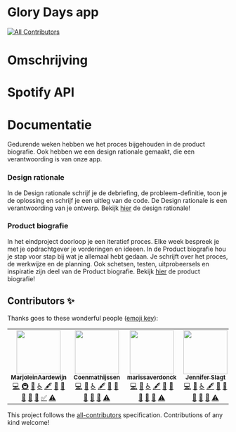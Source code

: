# Glory Days app
<!-- ALL-CONTRIBUTORS-BADGE:START - Do not remove or modify this section -->
[![All Contributors](https://img.shields.io/badge/all_contributors-4-orange.svg?style=flat-square)](#contributors-)
<!-- ALL-CONTRIBUTORS-BADGE:END -->

# Omschrijving 

# Spotify API

# Documentatie
Gedurende weken hebben we het proces bijgehouden in de product biografie. Ook hebben we een design rationale gemaakt, die een verantwoording is van onze app. 

### Design rationale
In de Design rationale schrijf je de debriefing, de probleem-definitie, toon je de oplossing en schrijf je een uitleg van de code. De Design rationale is een verantwoording van je ontwerp.
 Bekijk [hier](https://docs.google.com/document/d/1C6x1odMwO2Cvtgix7nsdtX78dHrmNY_EgaVVLOTDGHk/edit) de design rationale!

### Product biografie
In het eindproject doorloop je een iteratief proces. Elke week bespreek je met je opdrachtgever je vorderingen en ideeen. In de Product biografie hou je stap voor stap bij wat je allemaal hebt gedaan. Je schrijft over het proces, de werkwijze en de planning. Ook schetsen, testen, uitprobeersels en inspiratie zijn deel van de Product biografie. Bekijk [hier](https://docs.google.com/document/d/1WLTZvnaozR54mjuEAJiTyEz7x85r8EW1nZUzlMftpLw/edit) de product biografie!


## Contributors ✨

Thanks goes to these wonderful people ([emoji key](https://allcontributors.org/docs/en/emoji-key)):

<!-- ALL-CONTRIBUTORS-LIST:START - Do not remove or modify this section -->
<!-- prettier-ignore-start -->
<!-- markdownlint-disable -->
<table>
  <tr>
    <td align="center"><a href="https://github.com/MarjoleinAardewijn"><img src="https://avatars1.githubusercontent.com/u/23479038?v=4" width="100px;" alt=""/><br /><sub><b>MarjoleinAardewijn</b></sub></a><br /><a href="https://github.com/GloryDaysApp/glorydays/commits?author=MarjoleinAardewijn" title="Code">💻</a> <a href="#infra-MarjoleinAardewijn" title="Infrastructure (Hosting, Build-Tools, etc)">🚇</a> <a href="https://github.com/GloryDaysApp/glorydays/issues?q=author%3AMarjoleinAardewijn" title="Bug reports">🐛</a> <a href="#a11y-MarjoleinAardewijn" title="Accessibility">️️️️♿️</a> <a href="#content-MarjoleinAardewijn" title="Content">🖋</a> <a href="https://github.com/GloryDaysApp/glorydays/commits?author=MarjoleinAardewijn" title="Documentation">📖</a> <a href="#design-MarjoleinAardewijn" title="Design">🎨</a> <a href="#ideas-MarjoleinAardewijn" title="Ideas, Planning, & Feedback">🤔</a> <a href="#maintenance-MarjoleinAardewijn" title="Maintenance">🚧</a> <a href="#question-MarjoleinAardewijn" title="Answering Questions">💬</a> <a href="#tutorial-MarjoleinAardewijn" title="Tutorials">✅</a> <a href="https://github.com/GloryDaysApp/glorydays/commits?author=MarjoleinAardewijn" title="Tests">⚠️</a></td>
    <td align="center"><a href="https://github.com/Coenmathijssen"><img src="https://avatars3.githubusercontent.com/u/43337909?v=4" width="100px;" alt=""/><br /><sub><b>Coenmathijssen</b></sub></a><br /><a href="https://github.com/GloryDaysApp/glorydays/commits?author=Coenmathijssen" title="Code">💻</a> <a href="https://github.com/GloryDaysApp/glorydays/issues?q=author%3ACoenmathijssen" title="Bug reports">🐛</a> <a href="#a11y-Coenmathijssen" title="Accessibility">️️️️♿️</a> <a href="#content-Coenmathijssen" title="Content">🖋</a> <a href="https://github.com/GloryDaysApp/glorydays/commits?author=Coenmathijssen" title="Documentation">📖</a> <a href="#design-Coenmathijssen" title="Design">🎨</a> <a href="#ideas-Coenmathijssen" title="Ideas, Planning, & Feedback">🤔</a> <a href="#maintenance-Coenmathijssen" title="Maintenance">🚧</a> <a href="#question-Coenmathijssen" title="Answering Questions">💬</a> <a href="https://github.com/GloryDaysApp/glorydays/commits?author=Coenmathijssen" title="Tests">⚠️</a></td>
    <td align="center"><a href="https://github.com/marissaverdonck"><img src="https://avatars3.githubusercontent.com/u/43657951?v=4" width="100px;" alt=""/><br /><sub><b>marissaverdonck</b></sub></a><br /><a href="https://github.com/GloryDaysApp/glorydays/commits?author=marissaverdonck" title="Code">💻</a> <a href="https://github.com/GloryDaysApp/glorydays/issues?q=author%3Amarissaverdonck" title="Bug reports">🐛</a> <a href="#a11y-marissaverdonck" title="Accessibility">️️️️♿️</a> <a href="#content-marissaverdonck" title="Content">🖋</a> <a href="https://github.com/GloryDaysApp/glorydays/commits?author=marissaverdonck" title="Documentation">📖</a> <a href="#design-marissaverdonck" title="Design">🎨</a> <a href="#ideas-marissaverdonck" title="Ideas, Planning, & Feedback">🤔</a> <a href="#maintenance-marissaverdonck" title="Maintenance">🚧</a> <a href="#question-marissaverdonck" title="Answering Questions">💬</a> <a href="https://github.com/GloryDaysApp/glorydays/commits?author=marissaverdonck" title="Tests">⚠️</a></td>
    <td align="center"><a href="http://www.jenniferslagt.nl"><img src="https://avatars0.githubusercontent.com/u/45489420?v=4" width="100px;" alt=""/><br /><sub><b>Jennifer Slagt</b></sub></a><br /><a href="https://github.com/GloryDaysApp/glorydays/commits?author=jenniferslagt" title="Code">💻</a> <a href="https://github.com/GloryDaysApp/glorydays/issues?q=author%3Ajenniferslagt" title="Bug reports">🐛</a> <a href="#a11y-jenniferslagt" title="Accessibility">️️️️♿️</a> <a href="#content-jenniferslagt" title="Content">🖋</a> <a href="https://github.com/GloryDaysApp/glorydays/commits?author=jenniferslagt" title="Documentation">📖</a> <a href="#design-jenniferslagt" title="Design">🎨</a> <a href="#ideas-jenniferslagt" title="Ideas, Planning, & Feedback">🤔</a> <a href="#maintenance-jenniferslagt" title="Maintenance">🚧</a> <a href="#question-jenniferslagt" title="Answering Questions">💬</a> <a href="https://github.com/GloryDaysApp/glorydays/commits?author=jenniferslagt" title="Tests">⚠️</a></td>
    <td align="center"><a href="https://github.com/Zeijls"><img src="https://avatars1.githubusercontent.com/u/45422060?v=4" width="100px;" alt=""/><br /><sub><b>Simone</b></sub></a><br /><a href="https://github.com/GloryDaysApp/glorydays/commits?author=Zeijls" title="Code">💻</a> <a href="https://github.com/GloryDaysApp/glorydays/issues?q=author%3AZeijls" title="Bug reports">🐛</a> <a href="#a11y-Zeijls" title="Accessibility">️️️️♿️</a> <a href="#content-Zeijls" title="Content">🖋</a> <a href="https://github.com/GloryDaysApp/glorydays/commits?author=Zeijls" title="Documentation">📖</a> <a href="#design-Zeijls" title="Design">🎨</a> <a href="#ideas-Zeijls" title="Ideas, Planning, & Feedback">🤔</a> <a href="#maintenance-Zeijls" title="Maintenance">🚧</a> <a href="#question-Zeijls" title="Answering Questions">💬</a> <a href="https://github.com/GloryDaysApp/glorydays/commits?author=Zeijls" title="Tests">⚠️</a></td>
  </tr>
</table>

<!-- markdownlint-enable -->
<!-- prettier-ignore-end -->
<!-- ALL-CONTRIBUTORS-LIST:END -->

This project follows the [all-contributors](https://github.com/all-contributors/all-contributors) specification. Contributions of any kind welcome!